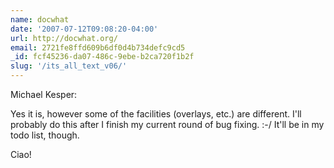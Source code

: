 ```yaml
---
name: docwhat
date: '2007-07-12T09:08:20-04:00'
url: http://docwhat.org/
email: 2721fe8ffd609b6df0d4b734defc9cd5
_id: fcf45236-da07-486c-9ebe-b2ca720f1b2f
slug: '/its_all_text_v06/'
---
```


Michael Kesper:

Yes it is, however some of the facilities (overlays, etc.) are different. I'll
probably do this after I finish my current round of bug fixing. :-/ It'll be
in my todo list, though.

Ciao!
